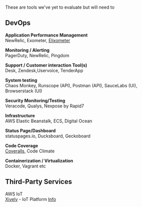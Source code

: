 These are tools we've yet to evaluate but will need to

## DevOps

__Application Performance Management__    
NewRelic, Exometer, [Elixometer](https://alexgaribay.com/2016/02/27/using-elixometer-with-phoenix/)    

__Monitoring / Alerting__    
PagerDuty, NewRelic, Pingdom    

__Support / Customer interaction Tool(s)__    
Desk, Zendesk,Uservoice, TenderApp

__System testing__    
Chaos Monkey, Runscope (API), Postman (API), SauceLabs (UI), Browserstack (UI)

__Security Monitoring/Testing__    
Veracode, Qualys, Nexpose by Rapid7     
  
__Infrastructure__    
AWS Elastic Beanstalk, ECS, Digital Ocean     

__Status Page/Dashboard__     
statuspages.io, Ducksboard, Geckoboard    

__Code Coverage__    
[Coveralls](https://coveralls.io/pricing), Code Climate

__Containerization / Virtualization__   
Docker, Vagrant etc    

## Third-Party Services

AWS IoT    
[Xively](https://brightergy.app.xively.com/login) - IoT Platform [Info](https://trello.com/c/XUSDzXDH/23-xively-prod-credentials)   
